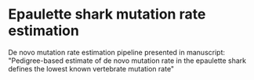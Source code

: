 # Epaulette shark mutation rate estimation
De novo mutation rate estimation pipeline presented in manuscript: "Pedigree-based estimate of de novo mutation rate in the epaulette shark defines the lowest known vertebrate mutation rate"
